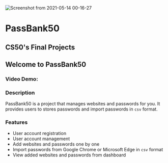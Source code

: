 ![Screenshot from 2021-05-14 00-16-27](https://user-images.githubusercontent.com/60486163/118166108-16067180-b44b-11eb-8d9e-bd86dbb698a8.png)

# PassBank50 #
## CS50's Final Projects

## Welcome to PassBank50

### Video Demo: <TODO>
  
### Description
  PassBank50 is a project that manages websites and passwords for you. It provides users to stores passwords and import passwords in `csv` format.
  
### Features
- User account registration
- User account management
- Add websites and passwords one by one
- Import passwords from Google Chrome or Microsoft Edge in `csv` format
- View added websites and passwords from dashboard

### 
